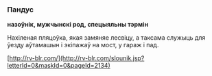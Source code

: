 ### Пандус
**назоўнік, мужчынскі род, спецыяльны тэрмін**

Нахіленая пляцоўка, якая замяняе лесвіцу, а таксама служыць для ўезду аўтамашын і экіпажаў на мост, у гараж і пад.

<a rel="author">[http://rv-blr.com/](http://rv-blr.com/slounik.jsp?letterId=0&maskId=0&pageId=2134)</a>

